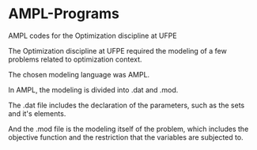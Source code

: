 # AMPL-Programs
AMPL codes for the Optimization discipline at UFPE


The Optimization discipline at UFPE required the modeling of a few problems related to optimization context.


The chosen modeling language was AMPL.

In AMPL, the modeling is divided into .dat and .mod.

The .dat file includes the declaration of the parameters, such as the sets and it's elements.

And the .mod file is the modeling itself of the problem, which includes the objective function and the restriction that the variables are subjected to.
